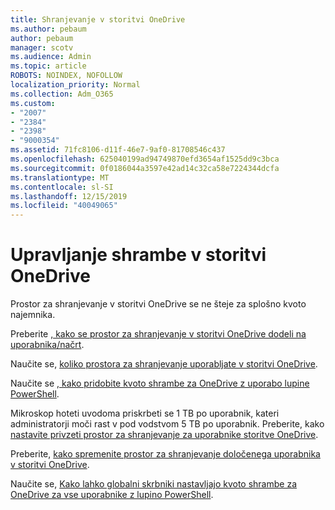 ```yaml
---
title: Shranjevanje v storitvi OneDrive
ms.author: pebaum
author: pebaum
manager: scotv
ms.audience: Admin
ms.topic: article
ROBOTS: NOINDEX, NOFOLLOW
localization_priority: Normal
ms.collection: Adm_O365
ms.custom:
- "2007"
- "2384"
- "2398"
- "9000354"
ms.assetid: 71fc8106-d11f-46e7-9af0-81708546c437
ms.openlocfilehash: 625040199ad94749870efd3654af1525dd9c3bca
ms.sourcegitcommit: 0f0186044a3597e42ad14c32ca58e7224344dcfa
ms.translationtype: MT
ms.contentlocale: sl-SI
ms.lasthandoff: 12/15/2019
ms.locfileid: "40049065"
---
```

# <a name="manage-your-onedrive-storage"></a>Upravljanje shrambe v storitvi OneDrive

Prostor za shranjevanje v storitvi OneDrive se ne šteje za splošno kvoto najemnika. 

Preberite [, kako se prostor za shranjevanje v storitvi OneDrive dodeli na uporabnika/načrt](https://docs.microsoft.com/office365/servicedescriptions/onedrive-for-business-service-description?redirectedfrom=MSDN#storage-space-per-user).

Naučite se, [koliko prostora za shranjevanje uporabljate v storitvi OneDrive](https://support.office.com/article/manage-your-onedrive-for-business-storage-31519161-059c-4764-b6f8-f5cd29f7fe68).

Naučite se [, kako pridobite kvoto shrambe za OneDrive z uporabo lupine PowerShell](https://gallery.technet.microsoft.com/scriptcenter/OneDrive-for-Business-0cb45614).

Mikroskop hoteti uvodoma priskrbeti se 1 TB po uporabnik, kateri administratorji moči rast v pod vodstvom 5 TB po uporabnik. Preberite, kako [nastavite privzeti prostor za shranjevanje za uporabnike storitve OneDrive](https://docs.microsoft.com/onedrive/set-default-storage-space).

Preberite, [kako spremenite prostor za shranjevanje določenega uporabnika v storitvi OneDrive](https://docs.microsoft.com/onedrive/change-user-storage).

Naučite se, [Kako lahko globalni skrbniki nastavljajo kvoto shrambe za OneDrive za vse uporabnike z lupino PowerShell](https://gallery.technet.microsoft.com/office/How-to-set-OneDrive-for-8b61365b).
  